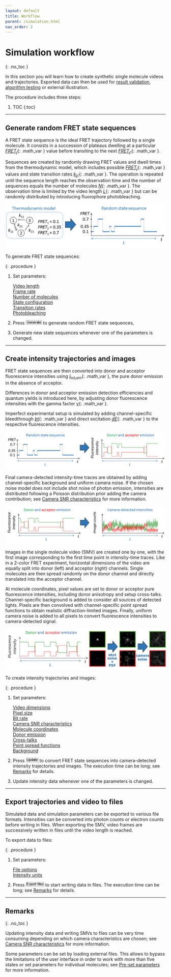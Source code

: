 ```yaml
---
layout: default
title: Workflow
parent: /simulation.html
nav_order: 2
---
```


# Simulation workflow
{: .no_toc }

In this section you will learn how to create synthetic single molecule videos and trajectories. Exported data can then be used for 
[result validation](../tutorials/validate-results.html), 
[algorithm testing](../tutorials/test-algorithms.html) or external illustration.

The procedure includes three steps:

1. TOC
{:toc}


---

## Generate random FRET state sequences

A FRET state sequence is the ideal FRET trajectory followed by a single molecule. 
It consists in a succession of plateaus dwelling at a particular 
[*FRET*<sub>*j*</sub>](){: .math_var } value before transiting to the next 
[*FRET*<sub>*j'*</sub>](){: .math_var }. 

Sequences are created by randomly drawing FRET values and dwell times from the thermodynamic model, which includes possible 
[*FRET*<sub>*j*</sub>](){: .math_var } values and state transition rates 
[*k*<sub>*jj'*</sub>](){: .math_var }. 
The operation is repeated until the sequence length reaches the observation time and the number of sequences equals the number of molecules 
[*N*](){: .math_var }. 
The observation time is limited by the video length 
[*L*](){: .math_var } but can be randomly distributed by introducing fluorophore photobleaching.

![FRET state sequence](../assets/images/figures/sim-workflow-scheme-state-sequence.png "Generate FRET state sequences")

To generate FRET state sequences:

{: .procedure }
1. Set parameters:  
     
   [Video length](panels/panel-video-parameters.html#video-length)  
   [Frame rate](panels/panel-video-parameters.html#frame-rate)  
   [Number of molecules](panels/panel-molecules.html#number-of-molecules)  
   [State configuration](panels/panel-molecules.html#state-configuration)  
   [Transition rates](panels/panel-molecules.html#transition-rates)  
   [Photobleaching](panels/panel-molecules.html#photobleaching)  
     
1. Press 
![Generate](../assets/images/gui/but-sim-generate.png "Generate") to generate random FRET state sequences,  
     
1. Generate new state sequences whenever one of the parameters is changed.


---

## Create intensity trajectories and images 

FRET state sequences are then converted into donor and acceptor fluorescence intensities using 
[*I*<sub>tot,em</sub>](){: .math_var }, the pure donor emission in the absence of acceptor.

Differences in donor and acceptor emission detection efficiencies and quantum yields is introduced here, by adjusting donor fluorescence intensities with the gamma factor 
[*&#947;*](){: .math_var }.

Imperfect experimental setup is simulated by adding channel-specific bleedthrough 
[*bt*](){: .math_var } and direct excitation 
[*dE*](){: .math_var } to the respective fluorescence intensities.

![Conversion to fluorescence](../assets/images/figures/sim-workflow-scheme-convert-to-intensity.png "Convert sequences to fluorescence intensities")

Final camera-detected intensity-time traces are obtained by adding channel-specific background and uniform camera noise.
If the chosen noise model does not include shot noise of photon emission, intensities are distributed following a Poisson distribution prior adding the camera contribution; see 
[Camera SNR characteristics](panels/panel-video-parameters.html#camera-snr-characteristics) for more information.

![Conversion to image counts](../assets/images/figures/sim-workflow-scheme-convert-to-image-count.png "Convert fluorescence intensities to image counts")

Images in the single molecule video (SMV) are created one by one, with the first image corresponding to the first time point in intensity-time traces.
Like in a 2-color FRET experiment, horizontal dimensions of the video are equally split into donor (left) and acceptor (right) channels. 
Single molecules are then spread randomly on the donor channel and directly translated into the acceptor channel.

At molecule coordinates, pixel values are set to donor or acceptor pure fluorescence intensities, including donor anisotropy and setup cross-talks.
Channel-specific background is added to consider all sources of detected lights. 
Pixels are then convolved with channel-specific point spread functions to obtain realistic diffraction-limited images. 
Finally, uniform camera noise is added to all pixels to convert fluorescence intensities to camera-detected signal. 

![Building SMV](../assets/images/figures/sim-workflow-scheme-build-video.gif "Building SMV from fluorescence intensity-time traces")

To create intensity trajectories and images:

{: .procedure }
1. Set parameters:  
     
   [Video dimensions](panels/panel-video-parameters.html#video-dimensions)  
   [Pixel size](panels/panel-video-parameters.html#pixel-size)  
   [Bit rate](panels/panel-video-parameters.html#bit-rate)  
   [Camera SNR characteristics](panels/panel-video-parameters.html#camera-snr-characteristics)  
   [Molecule coordinates](panels/panel-molecules.html#molecule-coordinates)  
   [Donor emission](panels/panel-molecules.html#donor-emission)  
   [Cross-talks](panels/panel-molecules.html#cross-talks)  
   [Point spread functions](panels/panel-experimental-setup.html#point-spread-functions)  
   [Background](panels/panel-experimental-setup.html#background)  
     
1. Press 
![Update](../assets/images/gui/but-sim-update.png "Update") to convert FRET state sequences into camera-detected intensity trajectories and images. The execution time can be long; see 
[Remarks](#remarks) for details.  
     
1. Update intensity data whenever one of the parameters is changed.


---

## Export trajectories and video to files

Simulated data and simulation parameters can be exported to various file formats.
Intensities can be converted into photon counts or electron counts before writing in files.
When exporting the SMV, video frames are successively written in files until the video length is reached.

To export data to files:

{: .procedure }
1. Set parameters:
     
   [File options](panels/panel-export-options.html#file-options)  
   [Intensity units](panels/panel-export-options.html#intensity-units)
     
1. Press 
![Export files](../assets/images/gui/but-sim-export.png "Export files") to start writing data in files. The execution time can be long; see 
[Remarks](#remarks) for details.


---

## Remarks
{: .no_toc }

Updating intensity data and writing SMVs to files can be very time consuming depending on which camera characteristics are chosen; see 
[Camera SNR characteristics](panels/panel-video-parameters.html#camera-snr-characteristics) for more information.

Some parameters can be set by loading external files. This allows to bypass the limitations of the user interface in order to work with more than five states or set parameters for individual molecules; see 
[Pre-set parameters](panels/panel-molecules.html#pre-set-parameters) for more information.

